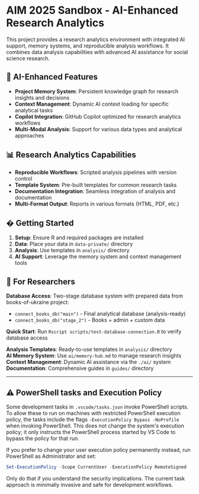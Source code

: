 # AIM 2025 Sandbox - AI-Enhanced Research Analytics

This project provides a research analytics environment with integrated AI support, memory systems, and reproducible analysis workflows. It combines data analysis capabilities with advanced AI assistance for social science research.

## 🧠 **AI-Enhanced Features**

- **Project Memory System**: Persistent knowledge graph for research insights and decisions
- **Context Management**: Dynamic AI context loading for specific analytical tasks  
- **Copilot Integration**: GitHub Copilot optimized for research analytics workflows
- **Multi-Modal Analysis**: Support for various data types and analytical approaches

## 📊 **Research Analytics Capabilities**

- **Reproducible Workflows**: Scripted analysis pipelines with version control
- **Template System**: Pre-built templates for common research tasks
- **Documentation Integration**: Seamless integration of analysis and documentation
- **Multi-Format Output**: Reports in various formats (HTML, PDF, etc.)

## � **Getting Started**

1. **Setup**: Ensure R and required packages are installed
2. **Data**: Place your data in `data-private/` directory
3. **Analysis**: Use templates in `analysis/` directory  
4. **AI Support**: Leverage the memory system and context management tools

## 🎯 **For Researchers**

**Database Access**: Two-stage database system with prepared data from books-of-ukraine project:
- `connect_books_db("main")` - Final analytical database (analysis-ready)  
- `connect_books_db("stage_2")` - Books + admin + custom data

**Quick Start**: Run `Rscript scripts/test-database-connection.R` to verify database access

**Analysis Templates**: Ready-to-use templates in `analysis/` directory  
**AI Memory System**: Use `ai/memory-hub.md` to manage research insights  
**Context Management**: Dynamic AI assistance via the `./ai/` system  
**Documentation**: Comprehensive guides in `guides/` directory

---

## ⚠️ PowerShell tasks and Execution Policy

Some development tasks in `.vscode/tasks.json` invoke PowerShell scripts. To allow these to run on machines with restricted PowerShell execution policy, the tasks include the flags `-ExecutionPolicy Bypass -NoProfile` when invoking PowerShell. This does not change the system's execution policy; it only instructs the PowerShell process started by VS Code to bypass the policy for that run.

If you prefer to change your user execution policy permanently instead, run PowerShell as Administrator and set:

```powershell
Set-ExecutionPolicy -Scope CurrentUser -ExecutionPolicy RemoteSigned
```

Only do that if you understand the security implications. The current task approach is minimally invasive and safe for development workflows.
